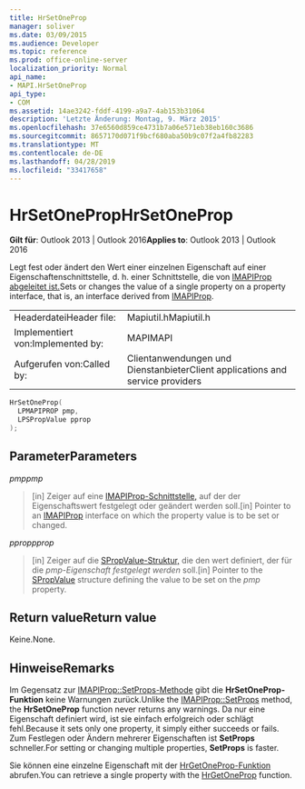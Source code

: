 ```yaml
---
title: HrSetOneProp
manager: soliver
ms.date: 03/09/2015
ms.audience: Developer
ms.topic: reference
ms.prod: office-online-server
localization_priority: Normal
api_name:
- MAPI.HrSetOneProp
api_type:
- COM
ms.assetid: 14ae3242-fddf-4199-a9a7-4ab153b31064
description: 'Letzte Änderung: Montag, 9. März 2015'
ms.openlocfilehash: 37e6560d859ce4731b7a06e571eb38eb160c3686
ms.sourcegitcommit: 8657170d071f9bcf680aba50b9c07f2a4fb82283
ms.translationtype: MT
ms.contentlocale: de-DE
ms.lasthandoff: 04/28/2019
ms.locfileid: "33417658"
---
```

# <a name="hrsetoneprop"></a><span data-ttu-id="f3ef7-103">HrSetOneProp</span><span class="sxs-lookup"><span data-stu-id="f3ef7-103">HrSetOneProp</span></span>

  
  
<span data-ttu-id="f3ef7-104">**Gilt für**: Outlook 2013 | Outlook 2016</span><span class="sxs-lookup"><span data-stu-id="f3ef7-104">**Applies to**: Outlook 2013 | Outlook 2016</span></span> 
  
<span data-ttu-id="f3ef7-105">Legt fest oder ändert den Wert einer einzelnen Eigenschaft auf einer Eigenschaftenschnittstelle, d. h. einer Schnittstelle, die von [IMAPIProp abgeleitet ist.](imapipropiunknown.md)</span><span class="sxs-lookup"><span data-stu-id="f3ef7-105">Sets or changes the value of a single property on a property interface, that is, an interface derived from [IMAPIProp](imapipropiunknown.md).</span></span> 
  
|||
|:-----|:-----|
|<span data-ttu-id="f3ef7-106">Headerdatei</span><span class="sxs-lookup"><span data-stu-id="f3ef7-106">Header file:</span></span>  <br/> |<span data-ttu-id="f3ef7-107">Mapiutil.h</span><span class="sxs-lookup"><span data-stu-id="f3ef7-107">Mapiutil.h</span></span>  <br/> |
|<span data-ttu-id="f3ef7-108">Implementiert von:</span><span class="sxs-lookup"><span data-stu-id="f3ef7-108">Implemented by:</span></span>  <br/> |<span data-ttu-id="f3ef7-109">MAPI</span><span class="sxs-lookup"><span data-stu-id="f3ef7-109">MAPI</span></span>  <br/> |
|<span data-ttu-id="f3ef7-110">Aufgerufen von:</span><span class="sxs-lookup"><span data-stu-id="f3ef7-110">Called by:</span></span>  <br/> |<span data-ttu-id="f3ef7-111">Clientanwendungen und Dienstanbieter</span><span class="sxs-lookup"><span data-stu-id="f3ef7-111">Client applications and service providers</span></span>  <br/> |
   
```cpp
HrSetOneProp(
  LPMAPIPROP pmp,
  LPSPropValue pprop
);
```

## <a name="parameters"></a><span data-ttu-id="f3ef7-112">Parameter</span><span class="sxs-lookup"><span data-stu-id="f3ef7-112">Parameters</span></span>

 <span data-ttu-id="f3ef7-113">_pmp_</span><span class="sxs-lookup"><span data-stu-id="f3ef7-113">_pmp_</span></span>
  
> <span data-ttu-id="f3ef7-114">[in] Zeiger auf eine [IMAPIProp-Schnittstelle,](imapipropiunknown.md) auf der der Eigenschaftswert festgelegt oder geändert werden soll.</span><span class="sxs-lookup"><span data-stu-id="f3ef7-114">[in] Pointer to an [IMAPIProp](imapipropiunknown.md) interface on which the property value is to be set or changed.</span></span> 
    
 <span data-ttu-id="f3ef7-115">_pprop_</span><span class="sxs-lookup"><span data-stu-id="f3ef7-115">_pprop_</span></span>
  
> <span data-ttu-id="f3ef7-116">[in] Zeiger auf die [SPropValue-Struktur,](spropvalue.md) die den wert definiert, der für die  _pmp-Eigenschaft festgelegt werden_ soll.</span><span class="sxs-lookup"><span data-stu-id="f3ef7-116">[in] Pointer to the [SPropValue](spropvalue.md) structure defining the value to be set on the  _pmp_ property.</span></span> 
    
## <a name="return-value"></a><span data-ttu-id="f3ef7-117">Return value</span><span class="sxs-lookup"><span data-stu-id="f3ef7-117">Return value</span></span>

<span data-ttu-id="f3ef7-118">Keine.</span><span class="sxs-lookup"><span data-stu-id="f3ef7-118">None.</span></span>
  
## <a name="remarks"></a><span data-ttu-id="f3ef7-119">Hinweise</span><span class="sxs-lookup"><span data-stu-id="f3ef7-119">Remarks</span></span>

<span data-ttu-id="f3ef7-120">Im Gegensatz zur [IMAPIProp::SetProps-Methode](imapiprop-setprops.md) gibt die **HrSetOneProp-Funktion** keine Warnungen zurück.</span><span class="sxs-lookup"><span data-stu-id="f3ef7-120">Unlike the [IMAPIProp::SetProps](imapiprop-setprops.md) method, the **HrSetOneProp** function never returns any warnings.</span></span> <span data-ttu-id="f3ef7-121">Da nur eine Eigenschaft definiert wird, ist sie einfach erfolgreich oder schlägt fehl.</span><span class="sxs-lookup"><span data-stu-id="f3ef7-121">Because it sets only one property, it simply either succeeds or fails.</span></span> <span data-ttu-id="f3ef7-122">Zum Festlegen oder Ändern mehrerer Eigenschaften ist **SetProps** schneller.</span><span class="sxs-lookup"><span data-stu-id="f3ef7-122">For setting or changing multiple properties, **SetProps** is faster.</span></span> 
  
<span data-ttu-id="f3ef7-123">Sie können eine einzelne Eigenschaft mit der [HrGetOneProp-Funktion](hrgetoneprop.md) abrufen.</span><span class="sxs-lookup"><span data-stu-id="f3ef7-123">You can retrieve a single property with the [HrGetOneProp](hrgetoneprop.md) function.</span></span> 
  

